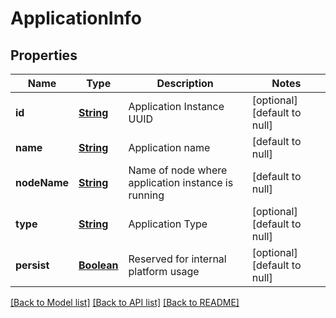 # ApplicationInfo
## Properties

Name | Type | Description | Notes
------------ | ------------- | ------------- | -------------
**id** | [**String**](string.md) | Application Instance UUID | [optional] [default to null]
**name** | [**String**](string.md) | Application name | [default to null]
**nodeName** | [**String**](string.md) | Name of node where application instance is running | [default to null]
**type** | [**String**](string.md) | Application Type | [optional] [default to null]
**persist** | [**Boolean**](boolean.md) | Reserved for internal platform usage | [optional] [default to null]

[[Back to Model list]](../README.md#documentation-for-models) [[Back to API list]](../README.md#documentation-for-api-endpoints) [[Back to README]](../README.md)

